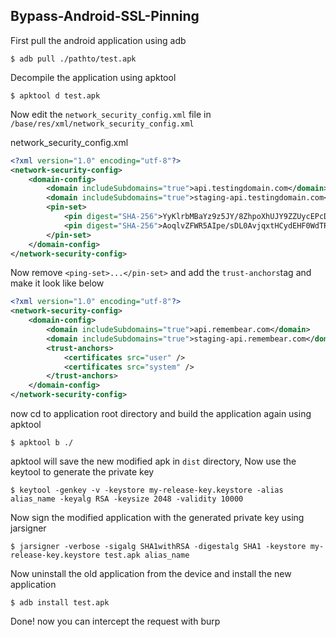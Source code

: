 ## Bypass-Android-SSL-Pinning

First pull the android application using adb

`
$ adb pull ./pathto/test.apk
`

Decompile the application using apktool

`
$ apktool d test.apk
`

Now edit the `network_security_config.xml` file in `/base/res/xml/network_security_config.xml`

network_security_config.xml
```xml
<?xml version="1.0" encoding="utf-8"?>
<network-security-config>
    <domain-config>
        <domain includeSubdomains="true">api.testingdomain.com</domain>
        <domain includeSubdomains="true">staging-api.testingdomain.com</domain>
        <pin-set>
            <pin digest="SHA-256">YyKlrbMBaYz9z5JY/8ZhpoXhUJY9ZZUycEPcDoU7w2s=</pin>
            <pin digest="SHA-256">AoqlvZFWR5AIpe/sDL0AvjqxtHCydEHF0WdTRitLKCY=</pin>
        </pin-set>
    </domain-config>
</network-security-config>
```
Now remove `<ping-set>...</pin-set>` and add the `trust-anchors`tag and make it look like below

```xml
<?xml version="1.0" encoding="utf-8"?>
<network-security-config>
    <domain-config>
        <domain includeSubdomains="true">api.remembear.com</domain>
        <domain includeSubdomains="true">staging-api.remembear.com</domain>
        <trust-anchors>
            <certificates src="user" />
            <certificates src="system" />
        </trust-anchors>
    </domain-config>
</network-security-config>
```
now cd to application root directory and build the application again using apktool

`
$ apktool b ./
`

apktool will save the new modified apk in `dist` directory, Now use the keytool to generate the private key 

`
$ keytool -genkey -v -keystore my-release-key.keystore -alias alias_name -keyalg RSA -keysize 2048 -validity 10000
`

Now sign the modified application with the generated private key using jarsigner

`
$ jarsigner -verbose -sigalg SHA1withRSA -digestalg SHA1 -keystore my-release-key.keystore test.apk alias_name
`

Now uninstall the old application from the device and install the new application

`
$ adb install test.apk
`

Done! now you can intercept the request with burp
